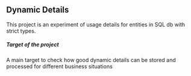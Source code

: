 ## Dynamic Details

This project is an experiment of usage details for entities in SQL db with strict types.

##### Target of the project

A main target to check how good dynamic details can be stored and
processed for different business situations